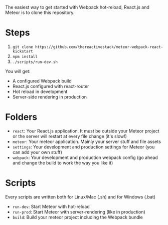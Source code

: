 The easiest way to get started with Webpack hot-reload, React.js and Meteor is to clone this repository.

# Steps
1. `git clone https://github.com/thereactivestack/meteor-webpack-react-kickstart`
2. `npm install`
3. `./scripts/run-dev.sh`

You will get:
- A configured Webpack build
- React.js configured with react-router
- Hot reload in development
- Server-side rendering in production

# Folders
- `react`: Your React.js application. It must be outside your Meteor project or the server will restart at every file change (it's slow!)
- `meteor`: Your meteor application. Mainly your server stuff and file assets
- `settings`: Your development and production settings for Meteor (you can add your own stuff)
- `webpack`: Your development and production webpack config (go ahead and change the build to work the way you like it)

# Scripts
Every scripts are written both for Linux/Mac (.sh) and for Windows (.bat)

- `run-dev`: Start Meteor with hot-reload
- `run-prod`: Start Meteor with server-rendering (like in production)
- `build`: Build your meteor project including the Webpack bundle
